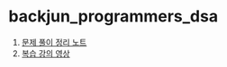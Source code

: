 # backjun_programmers_dsa

<ol>
  <li><a href="https://www.notion.so/a862865551174af6a8dc2e5bf160d100">문제 풀이 정리 노트</a></li>
  <li><a href="">복습 강의 영상</a></li>
</ol>
